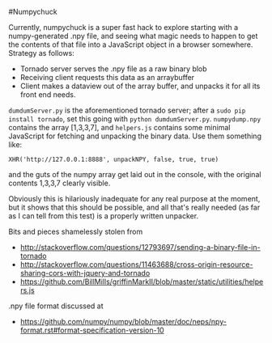 #Numpychuck

Currently, numpychuck is a super fast hack to explore starting with a numpy-generated .npy file, and seeing what magic needs to happen to get the contents of that file into a JavaScript object in a browser somewhere.  Strategy as follows:

 - Tornado server serves the .npy file as a raw binary blob
 - Receiving client requests this data as an arraybuffer      
 - Client makes a dataview out of the array buffer, and unpacks it for all its front end needs.

`dumdumServer.py` is the aforementioned tornado server; after a `sudo pip install tornado`, set this going with `python dumdumServer.py`.  `numpydump.npy` contains the array [1,3,3,7], and `helpers.js` contains some minimal JavaScript for fetching and unpacking 
the binary data.  Use them something like:

```
XHR('http://127.0.0.1:8888', unpackNPY, false, true, true)
```

and the guts of the numpy array get laid out in the console, with the original contents 1,3,3,7 clearly visible.

Obviously this is hilariously inadequate for any real purpose at the moment, but it shows that this should be possible, and all that's really needed (as far as I can tell from this test) is a properly written unpacker.

Bits and pieces shamelessly stolen from
 - http://stackoverflow.com/questions/12793697/sending-a-binary-file-in-tornado
 - http://stackoverflow.com/questions/11463688/cross-origin-resource-sharing-cors-with-jquery-and-tornado
 - https://github.com/BillMills/griffinMarkII/blob/master/static/utilities/helpers.js

.npy file format discussed at
 - https://github.com/numpy/numpy/blob/master/doc/neps/npy-format.rst#format-specification-version-10
